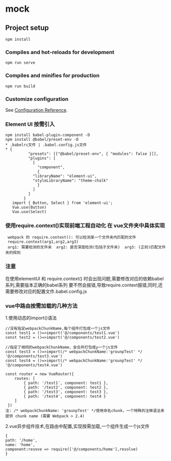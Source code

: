 # mock

## Project setup
```
npm install
```

### Compiles and hot-reloads for development
```
npm run serve
```

### Compiles and minifies for production
```
npm run build
```

### Customize configuration
See [Configuration Reference](https://cli.vuejs.org/config/).

### Element UI 按需引入
```
npm install babel-plugin-component -D
npm install @babel/preset-env -D
* .babelrc文件 | .babel.config.js文件
* {
          "presets": [["@babel/preset-env", { "modules": false }]],
          "plugins": [
            [
              "component",
              {
            "libraryName": "element-ui",
            "styleLibraryName": "theme-chalk"
              }
            ]
          ]
        }
   import { Button, Select } from 'element-ui';
   Vue.use(Button)
   Vue.use(Select)
```

### 使用require.context()实现前端工程自动化 在 vue文件夹中具体实现
```
 webpack 的 require.context(): 可以检测某一个文件夹内匹配的文件
 require.context(arg1,arg2,arg3)  
 arg1: 需要检测的文件夹  arg2: 是否深度检测(包括子文件夹)  arg3: (正则)匹配文件夹的规则
```

### 注意
在使用elementUI 和 require.context() 时会出现问题,需要修改对应的依赖babel系列,需要版本正确的babel系列
要不然会报错,导致require.context报错,同时,还需要修改对应的配置文件.babel.config.js
 
### vue中路由按需加载的几种方法
1.使用动态的import()语法
```
//没有指定webpackChunkName,每个组件打包成一个js文件
const test1 = ()=>import('@/components/test1.vue') 
const test2 = ()=>import('@/components/test2.vue')

//指定了相同的webpackChunkName，会合并打包成y一个js文件
const test3 = ()=>import(/* webpackChunkName:'grounpTest' */ '@/components/test3.vue') 
const test4 = ()=>import(/* webpackChunkName:'grounpTest' */ '@/components/test4.vue')

const router = new VueRouter({
    routes: [
        { path: '/test1', component: test1 },
        { path: '/test2', component: test2 },
        { path: '/test3', component: test3 },
        { path: '/test4', component: test4 }
    ]
 })
注: /* webpackChunkName: 'grounpTest' */使用命名chunk，一个特殊的注释语法来提供 chunk name (需要 Webpack > 2.4)
```
2.vue异步组件技术,在路由中配置,实现按需加载,一个组件生成一个js文件
```
{
path: '/home',
name: 'home',
component:resove => require(['@/components/home'],resolve)
}
```